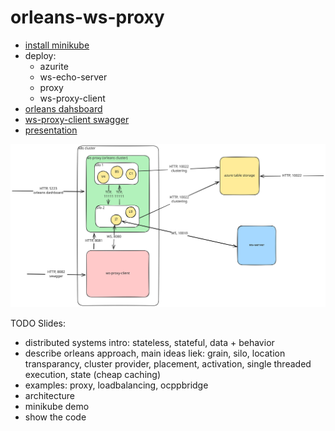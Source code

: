# orleans-ws-proxy

- [install minikube](https://minikube.sigs.k8s.io/docs/start/)
- deploy:
    - azurite
    - ws-echo-server
    - proxy
    - ws-proxy-client
- [orleans dahsboard](http://localhost:5223/)
- [ws-proxy-client swagger](http://localhost:8082/swagger/index.html)
- [presentation](./presentation/)

![architecture diagram](architecture-diagram.svg)


TODO Slides:
- distributed systems intro: stateless, stateful, data + behavior
- describe orleans approach, main ideas liek: grain, silo, location transparancy, cluster provider, placement, activation, single threaded execution, state (cheap caching)
- examples: proxy, loadbalancing, ocppbridge
- architecture
- minikube demo
- show the code
